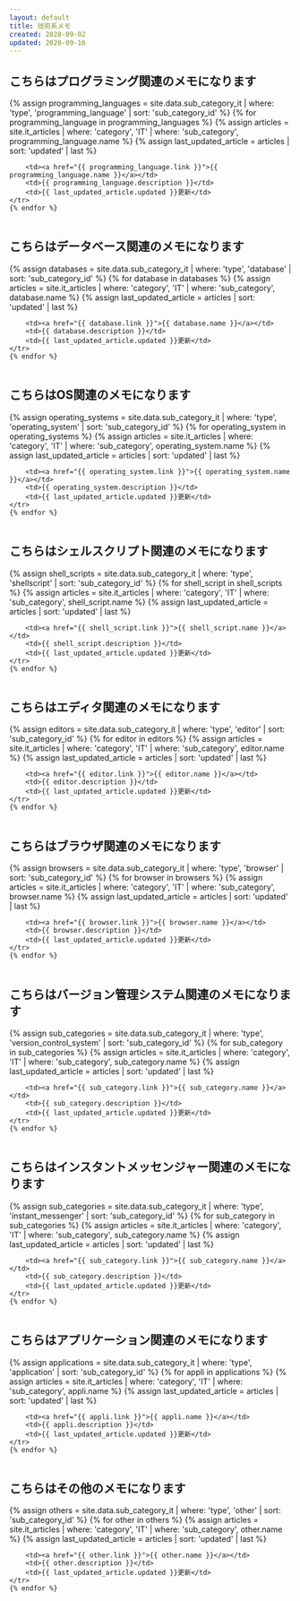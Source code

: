 ```yaml
---
layout: default
title: 技術系メモ
created: 2020-09-02
updated: 2020-09-16
---
```

## こちらはプログラミング関連のメモになります

<table>
    {% assign programming_languages = site.data.sub_category_it | where: 'type', 'programming_language'
                                                                | sort: 'sub_category_id' %}
    {% for programming_language in programming_languages %}
    <tr>
        {% assign articles = site.it_articles  | where: 'category', 'IT'
                                               | where: 'sub_category', programming_language.name %}
        {% assign last_updated_article = articles | sort: 'updated' | last %}

        <td><a href="{{ programming_language.link }}">{{ programming_language.name }}</a></td>
        <td>{{ programming_language.description }}</td>
        <td>{{ last_updated_article.updated }}更新</td>
    </tr>
    {% endfor %}
</table>

## こちらはデータベース関連のメモになります

<table>
    {% assign databases = site.data.sub_category_it | where: 'type', 'database'
                                                    | sort: 'sub_category_id' %}
    {% for database in databases %}
    <tr>
        {% assign articles = site.it_articles  | where: 'category', 'IT'
                                               | where: 'sub_category', database.name %}
        {% assign last_updated_article = articles | sort: 'updated' | last %}

        <td><a href="{{ database.link }}">{{ database.name }}</a></td>
        <td>{{ database.description }}</td>
        <td>{{ last_updated_article.updated }}更新</td>
    </tr>
    {% endfor %}
</table>

## こちらはOS関連のメモになります

<table>
    {% assign operating_systems = site.data.sub_category_it | where: 'type', 'operating_system'
                                                            | sort: 'sub_category_id' %}
    {% for operating_system in operating_systems %}
    <tr>
        {% assign articles = site.it_articles  | where: 'category', 'IT'
                                               | where: 'sub_category', operating_system.name %}
        {% assign last_updated_article = articles | sort: 'updated' | last %}

        <td><a href="{{ operating_system.link }}">{{ operating_system.name }}</a></td>
        <td>{{ operating_system.description }}</td>
        <td>{{ last_updated_article.updated }}更新</td>
    </tr>
    {% endfor %}
</table>

## こちらはシェルスクリプト関連のメモになります

<table>
    {% assign shell_scripts = site.data.sub_category_it | where: 'type', 'shellscript'
                                                        | sort: 'sub_category_id' %}
    {% for shell_script in shell_scripts %}
    <tr>
        {% assign articles = site.it_articles  | where: 'category', 'IT'
                                               | where: 'sub_category', shell_script.name %}
        {% assign last_updated_article = articles | sort: 'updated' | last %}

        <td><a href="{{ shell_script.link }}">{{ shell_script.name }}</a></td>
        <td>{{ shell_script.description }}</td>
        <td>{{ last_updated_article.updated }}更新</td>
    </tr>
    {% endfor %}
</table>

## こちらはエディタ関連のメモになります

<table>
    {% assign editors = site.data.sub_category_it | where: 'type', 'editor'
                                                  | sort: 'sub_category_id' %}
    {% for editor in editors %}
    <tr>
        {% assign articles = site.it_articles  | where: 'category', 'IT'
                                               | where: 'sub_category', editor.name %}
        {% assign last_updated_article = articles | sort: 'updated' | last %}

        <td><a href="{{ editor.link }}">{{ editor.name }}</a></td>
        <td>{{ editor.description }}</td>
        <td>{{ last_updated_article.updated }}更新</td>
    </tr>
    {% endfor %}
</table>

## こちらはブラウザ関連のメモになります

<table>
    {% assign browsers = site.data.sub_category_it | where: 'type', 'browser'
                                                   | sort: 'sub_category_id' %}
    {% for browser in browsers %}
    <tr>
        {% assign articles = site.it_articles  | where: 'category', 'IT'
                                               | where: 'sub_category', browser.name %}
        {% assign last_updated_article = articles | sort: 'updated' | last %}

        <td><a href="{{ browser.link }}">{{ browser.name }}</a></td>
        <td>{{ browser.description }}</td>
        <td>{{ last_updated_article.updated }}更新</td>
    </tr>
    {% endfor %}
</table>

## こちらはバージョン管理システム関連のメモになります

<table>
    {% assign sub_categories = site.data.sub_category_it | where: 'type', 'version_control_system'
                                                         | sort: 'sub_category_id' %}
    {% for sub_category in sub_categories %}
    <tr>
        {% assign articles = site.it_articles  | where: 'category', 'IT'
                                               | where: 'sub_category', sub_category.name %}
        {% assign last_updated_article = articles | sort: 'updated' | last %}

        <td><a href="{{ sub_category.link }}">{{ sub_category.name }}</a></td>
        <td>{{ sub_category.description }}</td>
        <td>{{ last_updated_article.updated }}更新</td>
    </tr>
    {% endfor %}
</table>

## こちらはインスタントメッセンジャー関連のメモになります

<table>
    {% assign sub_categories = site.data.sub_category_it | where: 'type', 'instant_messenger'
                                                         | sort: 'sub_category_id' %}
    {% for sub_category in sub_categories %}
    <tr>
        {% assign articles = site.it_articles  | where: 'category', 'IT'
                                               | where: 'sub_category', sub_category.name %}
        {% assign last_updated_article = articles | sort: 'updated' | last %}

        <td><a href="{{ sub_category.link }}">{{ sub_category.name }}</a></td>
        <td>{{ sub_category.description }}</td>
        <td>{{ last_updated_article.updated }}更新</td>
    </tr>
    {% endfor %}
</table>

## こちらはアプリケーション関連のメモになります

<table>
    {% assign applications = site.data.sub_category_it | where: 'type', 'application'
                                                       | sort: 'sub_category_id' %}
    {% for appli in applications %}
    <tr>
        {% assign articles = site.it_articles  | where: 'category', 'IT'
                                               | where: 'sub_category', appli.name %}
        {% assign last_updated_article = articles | sort: 'updated' | last %}

        <td><a href="{{ appli.link }}">{{ appli.name }}</a></td>
        <td>{{ appli.description }}</td>
        <td>{{ last_updated_article.updated }}更新</td>
    </tr>
    {% endfor %}
</table>

## こちらはその他のメモになります

<table>
    {% assign others = site.data.sub_category_it | where: 'type', 'other'
                                                 | sort: 'sub_category_id' %}
    {% for other in others %}
    <tr>
        {% assign articles = site.it_articles  | where: 'category', 'IT'
                                               | where: 'sub_category', other.name %}
        {% assign last_updated_article = articles | sort: 'updated' | last %}

        <td><a href="{{ other.link }}">{{ other.name }}</a></td>
        <td>{{ other.description }}</td>
        <td>{{ last_updated_article.updated }}更新</td>
    </tr>
    {% endfor %}
</table>
